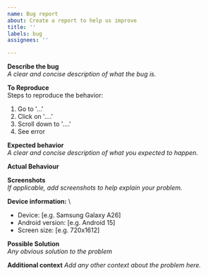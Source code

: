 ```yaml
---
name: Bug report
about: Create a report to help us improve
title: ''
labels: bug
assignees: ''

---
```


**Describe the bug** \
*A clear and concise description of what the bug is.*

**To Reproduce** \
Steps to reproduce the behavior:
1. Go to '...'
2. Click on '....'
3. Scroll down to '....'
4. See error

**Expected behavior** \
*A clear and concise description of what you expected to happen.*

**Actual Behaviour**

**Screenshots** \
*If applicable, add screenshots to help explain your problem.*

**Device information:** \
 - Device: [e.g. Samsung Galaxy A26]
 - Android version: [e.g. Android 15]
 - Screen size: [e.g. 720x1612]

**Possible Solution** \
*Any obvious solution to the problem*

**Additional context**
*Add any other context about the problem here.*

